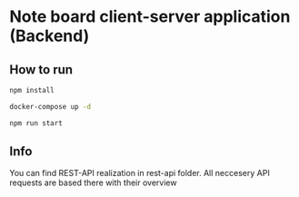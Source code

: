 # Note board client-server application (Backend)

## How to run

```bash
npm install

docker-compose up -d

npm run start
```

## Info

You can find REST-API realization in rest-api folder. All neccesery API requests are based there with their overview
